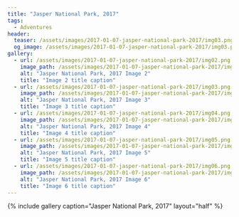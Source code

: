 ```yaml
---
title: "Jasper National Park, 2017"
tags:
  - Adventures
header:
  teaser: /assets/images/2017-01-07-jasper-national-park-2017/img03.png
  og_image: /assets/images/2017-01-07-jasper-national-park-2017/img03.png
gallery:
  - url: /assets/images/2017-01-07-jasper-national-park-2017/img02.png
    image_path: /assets/images/2017-01-07-jasper-national-park-2017/img02.png
    alt: "Jasper National Park, 2017 Image 2"
    title: "Image 2 title caption"
  - url: /assets/images/2017-01-07-jasper-national-park-2017/img03.png
    image_path: /assets/images/2017-01-07-jasper-national-park-2017/img03.png
    alt: "Jasper National Park, 2017 Image 3"
    title: "Image 3 title caption"
  - url: /assets/images/2017-01-07-jasper-national-park-2017/img04.png
    image_path: /assets/images/2017-01-07-jasper-national-park-2017/img04.png
    alt: "Jasper National Park, 2017 Image 4"
    title: "Image 4 title caption"
  - url: /assets/images/2017-01-07-jasper-national-park-2017/img05.png
    image_path: /assets/images/2017-01-07-jasper-national-park-2017/img05.png
    alt: "Jasper National Park, 2017 Image 5"
    title: "Image 5 title caption"
  - url: /assets/images/2017-01-07-jasper-national-park-2017/img06.png
    image_path: /assets/images/2017-01-07-jasper-national-park-2017/img06.png
    alt: "Jasper National Park, 2017 Image 6"
    title: "Image 6 title caption"
---
```


{% include gallery caption="Jasper National Park, 2017" layout="half" %}
